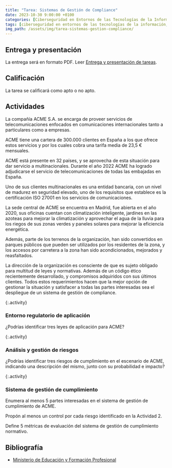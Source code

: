 ```yaml
---
title: "Tarea: Sistemas de Gestión de Compliance"
date: 2023-10-30 9:00:00 +0100
categories: [Ciberseguridad en Entornos de las Tecnologías de la Información, Normativa de Ciberseguridad]
tags: [ciberseguridad en entornos de las tecnologías de la información, normativa de ciberseguridad]
img_path: /assets/img/tarea-sistemas-gestion-compliance/
---
```


## Entrega y presentación

La entrega será en formato PDF. Leer [Entrega y presentación de tareas](/posts/entrega-presentacion-tareas/).

## Calificación

La tarea se calificará como apto o no apto.

## Actividades

La compañía ACME S.A. se encarga de proveer servicios de telecomunicaciones enfocados en comunicaciones internacionales tanto a particulares como a empresas.

ACME tiene una cartera de 300.000 clientes en España a los que ofrece estos servicios y por los cuales cobra una tarifa media de 23,5 € mensuales.

ACME está presente en 32 países, y se aprovecha de esta situación para dar servicio a multinacionales. Durante el año 2022 ACME ha logrado adjudicarse el servicio de telecomunicaciones de todas las embajadas en España.

Uno de sus clientes multinacionales es una entidad bancaria, con un nivel de madurez en seguridad elevado, uno de los requisitos que establece es la certificación ISO 27001 en los servicios de comunicaciones.

La sede central de ACME se encuentra en Madrid, fue abierta en el año 2020, sus oficinas cuentan con climatización inteligente, jardines en las azoteas para mejorar la climatización y aprovechar el agua de la lluvia para los riegos de sus zonas verdes y paneles solares para mejorar la eficiencia energética.

Además, parte de los terrenos de la organización, han sido convertidos en parques públicos que pueden ser utilizados por los residentes de la zona, y los accesos por carretera a la zona han sido acondicionados, mejorados y reasfaltados.

La dirección de la organización es consciente de que es sujeto obligado para multitud de leyes y normativas. Además de un código ético recientemente desarrollado, y compromisos adquiridos con sus últimos clientes. Todos estos requerimientos hacen que la mejor opción de gestionar la situación y satisfacer a todas las partes interesadas sea el despliegue de un sistema de gestión de compliance.

{:.activity}
### Entorno regulatorio de aplicación

¿Podrías identificar tres leyes de aplicación para ACME?

{:.activity}
### Análisis y gestión de riesgos

¿Podrías identificar tres riesgos de cumplimiento en el escenario de ACME, indicando una descripción del mismo, junto con su probabilidad e impacto?

{:.activity}
### Sistema de gestión de cumplimiento

Enumera al menos 5 partes interesadas en el sistema de gestión de cumplimiento de ACME.

Propón al menos un control por cada riesgo identificado en la Actividad 2.

Define 5 métricas de evaluación del sistema de gestión de cumplimiento normativo.

## Bibliografía

- [Ministerio de Educación y Formación Profesional](https://www.educacionyfp.gob.es/portada.html)